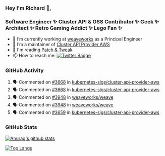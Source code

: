 ### Hey I'm Richard 👋, 

<h3 align="left">Software Engineer ✨ Cluster API & OSS Contributor ✨ Geek ✨ Architect ✨ Retro Gaming Addict ✨ Lego Fan ✨</h3>

- 🔭 I’m currently working at [weaveworks](https://github.com/weaveworks) as a Principal Engineer
- 👯 I’m a maintainer of [Cluster API Provider AWS](https://github.com/kubernetes-sigs/cluster-api-provider-aws)
- 💬 I'm reading [Patch & Tweak](https://bjooks.com/products/patch-tweak-exploring-modular-synthesis)
- 📫 How to reach me: [![Twitter Badge](https://img.shields.io/badge/-@fruit_case-00acee?style=flat&logo=Twitter&logoColor=white)](https://twitter.com/intent/follow?screen_name=fruit_case "Follow on Twitter")

### GitHub Activity 

<!--START_SECTION:activity-->
1. 🗣 Commented on [#3668](https://github.com/kubernetes-sigs/cluster-api-provider-aws/issues/3668) in [kubernetes-sigs/cluster-api-provider-aws](https://github.com/kubernetes-sigs/cluster-api-provider-aws)
2. 🗣 Commented on [#3668](https://github.com/kubernetes-sigs/cluster-api-provider-aws/issues/3668) in [kubernetes-sigs/cluster-api-provider-aws](https://github.com/kubernetes-sigs/cluster-api-provider-aws)
3. 🗣 Commented on [#3948](https://github.com/weaveworks/weave/issues/3948) in [weaveworks/weave](https://github.com/weaveworks/weave)
4. 🗣 Commented on [#3948](https://github.com/weaveworks/weave/issues/3948) in [weaveworks/weave](https://github.com/weaveworks/weave)
5. 🗣 Commented on [#3659](https://github.com/kubernetes-sigs/cluster-api-provider-aws/issues/3659) in [kubernetes-sigs/cluster-api-provider-aws](https://github.com/kubernetes-sigs/cluster-api-provider-aws)
<!--END_SECTION:activity-->

### GitHub Stats

[![Anurag's github stats](https://github-readme-stats.vercel.app/api?username=richardcase&count_private=true&show_icons=true)](https://github.com/anuraghazra/github-readme-stats)

[![Top Langs](https://github-readme-stats.vercel.app/api/top-langs/?username=richardcase&hide=html&layout=compact)](https://github.com/anuraghazra/github-readme-stats)
